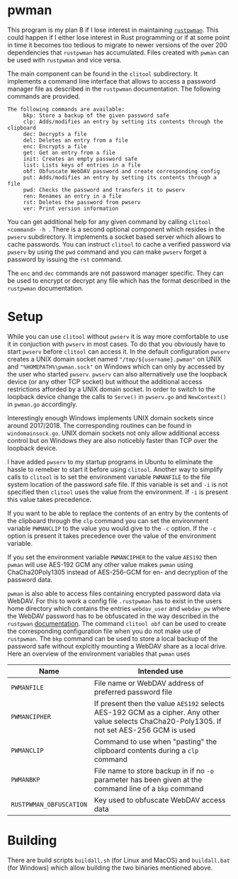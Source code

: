 # pwman

This program is my plan B if I lose interest in maintaining [`rustpwman`](https://github.com/rmsk2/rustpwman). This could happen 
if I either lose interest in Rust programming or if at some point in time it becomes too tedious to migrate to newer versions of the 
over 200 dependencies that `rustpwman` has accumulated. Files created with `pwman` can be used with `rustpwman` and vice versa.

The main component can be found in the `clitool` subdirectory. It implements a command line interface that allows to 
access a password manager file as described in the `rustpwman` documentation. The following commands are provided.

```
The following commands are available: 
     bkp: Store a backup of the given password safe
     clp: Adds/modifies an entry by setting its contents through the clipboard
     dec: Decrypts a file
     del: Deletes an entry from a file
     enc: Encrypts a file
     get: Get an entry from a file
     init: Creates an empty password safe
     list: Lists keys of entries in a file
     obf: Obfuscate WebDAV password and create corresponding config
     put: Adds/modifies an entry by setting its contents through a file
     pwd: Checks the password and transfers it to pwserv
     ren: Renames an entry in a file
     rst: Deletes the password from pwserv
     ver: Print version information
```

You can get additional help for any given command by calling `clitool <command> -h `. There is a second optional component which resides in the 
`pwserv` subdirectory. It implements a socket based server which allows to cache passwords.  You can instruct `clitool` to cache a verified 
password via `pwserv` by using the `pwd` command and you can make `pwserv` forget a password by issuing the `rst` command.

The `enc` and `dec` commands are not password manager specific. They can be used to encrypt or decrypt any file which has the format described
in the `rustpwman` documentation.

# Setup

While you can use `clitool` without `pwserv` it is way more comfortable to use it in conjuction with `pwserv` in most cases. To do that you
obviously have to start `pwserv` before `clitool` can access it. In the default configuration `pwserv` creates a UNIX domain socket
named `"/tmp/${username}.pwman"` on UNIX and `"%HOMEPATH%\pwman.sock"` on Windows which can only by accessed by the user who started 
`pwserv`. `pwserv` can also alternatively use the loopback device (or any other TCP socket) but without the additional access restrictions 
afforded by a UNIX domain socket. In order to switch to the loopback device change the calls to `Serve()` in `pwserv.go` and `NewContext()` 
in `pwman.go` accordingly. 

Interestingly enough Windows implements UNIX domain sockets since around 2017/2018.  The corresponding routines can be found in 
`windomainsock.go`. UNIX domain sockets not only allow additional access control but on Windows they are also noticebly faster than 
TCP over the loopback device.

I have added `pwserv` to my startup programs in Ubuntu to eliminate the hassle to remeber to start it before using `clitool`. Another way
to simplify calls to `clitool` is to set the environment variable `PWMANFILE` to the file system location of the password safe file. If this
variable is set and `-i` is not specified then `clitool` uses the value from the environment. If `-i` is present this value takes precedence.

If you want to be able to replace the contents of an entry by the contents of the clipboard through the `clp` command you can set the environment
variable `PWMANCLIP` to the value you would give to the `-c` option. If the `-c` option is present it takes precedence over the value of the
environment variable.

If you set the environment variable `PWMANCIPHER` to the value `AES192` then `pwman` will use AES-192 GCM any other value makes `pwman` using
ChaCha20Poly1305 instead of AES-256-GCM for en- and decryption of the password data.

`pwman` is also able to access files containing encrypted password data via WebDAV. For this to work a config file `.rustpwman` has to exist 
in the users home directory which contains the entries `webdav_user` and `webdav_pw` where the WebDAV password has to be obfuscated in the
way described in the `rustpwan` [documentation](https://github.com/rmsk2/rustpwman?tab=readme-ov-file#webdav-support). The command 
`clitool obf` can be used to create the corresponding configuration file when you do not make use of `rustpwman`. The `bkp` command can be used 
to store a local backup of the password safe without explcitly mounting a WebDAV share as a local drive. Here an overview of the environment 
variables that `pwman` uses

|Name | Intended use |
|-|-
|`PWMANFILE`| File name or WebDAV address of preferred password file |
|`PWMANCIPHER`| If present then the value `AES192` selects AES-192 GCM as a cipher. Any other value selects ChaCha20-Poly1305. If not set AES-256 GCM is used|
|`PWMANCLIP`| Command to use when "pasting" the clipboard contents during a `clp` command|
|`PWMANBKP`| File name to store backup in if no `-o` parameter has been given at the command line of a `bkp` command|
|`RUSTPWMAN_OBFUSCATION`| Key used to obfuscate WebDAV access data|

# Building

There are build scripts `buildall.sh` (for Linux and MacOS) and `buildall.bat` (for Windows) which allow building the two binaries mentioned 
above. 
